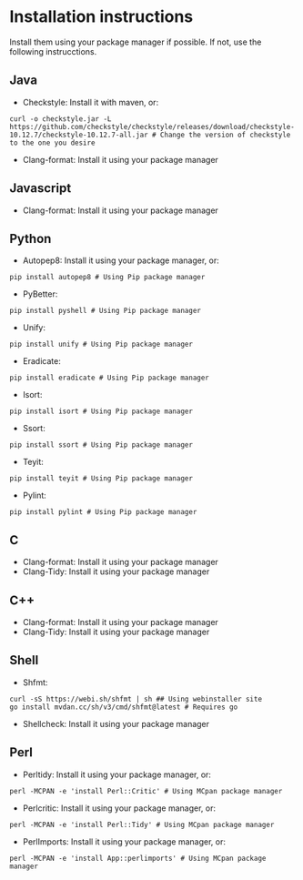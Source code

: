 # Installation instructions

Install them using your package manager if possible. If not, use the following instrucctions.

## Java

- Checkstyle: Install it with maven, or:
```shell
curl -o checkstyle.jar -L https://github.com/checkstyle/checkstyle/releases/download/checkstyle-10.12.7/checkstyle-10.12.7-all.jar # Change the version of checkstyle to the one you desire
```
- Clang-format: Install it using your package manager

## Javascript

- Clang-format: Install it using your package manager


## Python

- Autopep8: Install it using your package manager, or:
```shell
pip install autopep8 # Using Pip package manager
```

- PyBetter:
```shell
pip install pyshell # Using Pip package manager
```
- Unify:
```shell
pip install unify # Using Pip package manager
```
- Eradicate:
```shell
pip install eradicate # Using Pip package manager
```
- Isort:
```shell
pip install isort # Using Pip package manager
```
- Ssort:
```shell
pip install ssort # Using Pip package manager
```
- Teyit:
```shell
pip install teyit # Using Pip package manager
```
- Pylint:
```shell
pip install pylint # Using Pip package manager
```

## C

- Clang-format: Install it using your package manager
- Clang-Tidy: Install it using your package manager

## C++

- Clang-format: Install it using your package manager
- Clang-Tidy: Install it using your package manager

## Shell

- Shfmt:
```shell
curl -sS https://webi.sh/shfmt | sh ## Using webinstaller site
go install mvdan.cc/sh/v3/cmd/shfmt@latest # Requires go
```
- Shellcheck: Install it using your package manager

## Perl

- Perltidy: Install it using your package manager, or:
```shell
perl -MCPAN -e 'install Perl::Critic' # Using MCpan package manager
```
- Perlcritic: Install it using your package manager, or:
```shell
perl -MCPAN -e 'install Perl::Tidy' # Using MCpan package manager
```
- PerlImports: Install it using your package manager, or:
```shell
perl -MCPAN -e 'install App::perlimports' # Using MCpan package manager
```
